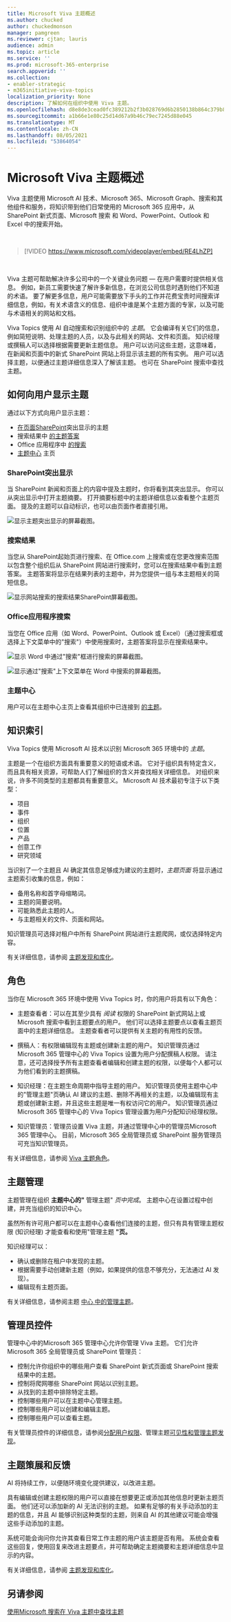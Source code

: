 ```yaml
---
title: Microsoft Viva 主题概述
ms.author: chucked
author: chuckedmonson
manager: pamgreen
ms.reviewer: cjtan; lauris
audience: admin
ms.topic: article
ms.service: ''
ms.prod: microsoft-365-enterprise
search.appverid: ''
ms.collection:
- enabler-strategic
- m365initiative-viva-topics
localization_priority: None
description: 了解如何在组织中使用 Viva 主题。
ms.openlocfilehash: d8e8de3cead0fc389212b2f3b028769d6b2850138b864c379b87bc9f00dfd8bd
ms.sourcegitcommit: a1b66e1e80c25d14d67a9b46c79ec7245d88e045
ms.translationtype: MT
ms.contentlocale: zh-CN
ms.lasthandoff: 08/05/2021
ms.locfileid: "53864054"
---
```

# <a name="microsoft-viva-topics-overview"></a>Microsoft Viva 主题概述 

Viva 主题使用 Microsoft AI 技术、Microsoft 365、Microsoft Graph、搜索和其他组件和服务，将知识带到他们日常使用的 Microsoft 365 应用中，从 SharePoint 新式页面、Microsoft 搜索 和 Word、PowerPoint、Outlook 和 Excel 中的搜索开始。

<br/>

> [!VIDEO https://www.microsoft.com/videoplayer/embed/RE4LhZP]  

<br/>

Viva 主题可帮助解决许多公司中的一个关键业务问题 — 在用户需要时提供相关信息。 例如，新员工需要快速了解许多新信息，在浏览公司信息时遇到他们不知道的术语。 要了解更多信息，用户可能需要放下手头的工作并花费宝贵时间搜索详细信息，例如，有关术语含义的信息、组织中谁是某个主题方面的专家，以及可能与术语相关的网站和文档。

Viva Topics 使用 AI 自动搜索和识别组织中的 *主题*。 它会编译有关它们的信息，例如简短说明、处理主题的人员，以及与此相关的网站、文件和页面。 知识经理或撰稿人可以选择根据需要更新主题信息。 用户可以访问这些主题，这意味着，在新闻和页面中的新式 SharePoint 网站上将显示该主题的所有实例。 用户可以选择主题，以便通过主题详细信息深入了解该主题。 也可在 SharePoint 搜索中查找主题。

## <a name="how-topics-are-displayed-to-users"></a>如何向用户显示主题

通过以下方式向用户显示主题：

- [在页面SharePoint](topic-experiences-overview.md#sharepoint-highlights)突出显示的主题
- 搜索结果中 [的主题答案](topic-experiences-overview.md#search-results)
- Office 应用程序中 [的搜索](topic-experiences-overview.md#office-application-search)
- [主题中心](topic-experiences-overview.md#topic-center) 主页

### <a name="sharepoint-highlights"></a>SharePoint突出显示

当 SharePoint 新闻和页面上的内容中提及主题时，你将看到其突出显示。 你可以从突出显示中打开主题摘要。 打开摘要标题中的主题详细信息以查看整个主题页面。 提及的主题可以自动标识，也可以由页面作者直接引用。 

   ![显示主题突出显示的屏幕截图。](../media/knowledge-management/saturn.png) 

### <a name="search-results"></a>搜索结果

当您从 SharePoint[](search.md#topic-answer)起始页进行搜索、在 Office.com 上搜索或在您更改搜索范围以包含整个组织后从 SharePoint 网站进行搜索时，您可以在搜索结果中看到主题答案。 主题答案将显示在结果列表的主题中，并为您提供一组与本主题相关的简短信息。 

   ![显示网站搜索的搜索结果SharePoint屏幕截图。](../media/knowledge-management/site-search-results.png) 

### <a name="office-application-search"></a>Office应用程序搜索

当您在 Office 应用（如 Word、PowerPoint、Outlook 或 Excel）（通过搜索框或选择上下文菜单中的"搜索"）中使用搜索时，主题答案将显示在搜索结果中。

   ![显示 Word 中通过"搜索"框进行搜索的屏幕截图。](../media/knowledge-management/word-search-2.png)

   ![显示通过"搜索"上下文菜单在 Word 中搜索的屏幕截图。](../media/knowledge-management/word-search-1.png)

### <a name="topic-center"></a>主题中心

用户可以在主题中心主页上查看其组织中已连接到 [的主题](topic-center-overview.md#home-page)。

## <a name="knowledge-indexing"></a>知识索引

Viva Topics 使用 Microsoft AI 技术以识别 Microsoft 365 环境中的 *主题*。

主题是一个在组织方面具有重要意义的短语或术语。 它对于组织具有特定含义，而且具有相关资源，可帮助人们了解组织的含义并查找相关详细信息。 对组织来说，许多不同类型的主题都具有重要意义。 Microsoft AI 技术最初专注于以下类型：

- 项目
- 事件
- 组织
- 位置
- 产品
- 创意工作
- 研究领域

当识别了一个主题且 AI 确定其信息足够成为建议的主题时，*主题页面* 将显示通过主题索引收集的信息，例如：

- 备用名称和首字母缩略词。
- 主题的简要说明。
- 可能熟悉此主题的人。
- 与主题相关的文件、页面和网站。

知识管理员可选择对租户中所有 SharePoint 网站进行主题爬网，或仅选择特定内容。

有关详细信息，请参阅 [主题发现和库化](./topic-experiences-discovery-curation.md)。

## <a name="roles"></a>角色

当你在 Microsoft 365 环境中使用 Viva Topics 时，你的用户将具有以下角色：

- 主题查看者：可以在其至少具有 *阅读* 权限的 SharePoint 新式网站上或 Microsoft 搜索中看到主题要点的用户。 他们可以选择主题要点以查看主题页面中的主题详细信息。 主题查看者可以提供有关主题的有用性的反馈。

- 撰稿人：有权限编辑现有主题或创建新主题的用户。 知识管理员通过 Microsoft 365 管理中心的 Viva Topics 设置为用户分配撰稿人权限。 请注意，还可选择授予所有主题查看者编辑和创建主题的权限，以便每个人都可以为他们看到的主题撰稿。

- 知识经理：在主题生命周期中指导主题的用户。 知识管理员使用主题中心中的"管理主题"页确认 AI 建议的主题、删除不再相关的主题，以及编辑现有主题或创建新主题，并且这些主题是唯一有权访问它的用户。 知识管理员通过 Microsoft 365 管理中心的 Viva Topics 管理设置为用户分配知识经理权限。 

- 知识管理员：管理员设置 Viva 主题，并通过管理中心中的管理员Microsoft 365 管理中心。 目前，Microsoft 365 全局管理员或 SharePoint 服务管理员可充当知识管理员。

有关详细信息，请参阅 [Viva 主题角色](topic-experiences-roles.md)。

## <a name="topic-management"></a>主题管理

主题管理在组织 **主题中心的"** 管理主题" *页中完成*。 主题中心在设置过程中创建，并充当组织的知识中心。 

虽然所有许可用户都可以在主题中心查看他们连接的主题，但只有具有管理主题权限 (知识经理) 才能查看和使用"管理主题 **"页。**

知识经理可以：

- 确认或删除在租户中发现的主题。
- 根据需要手动创建新主题（例如，如果提供的信息不够充分，无法通过 AI 发现）。
- 编辑现有主题页面。

有关详细信息，请参阅主题 [中心 中的管理主题](manage-topics.md)。  

## <a name="admin-controls"></a>管理员控件

管理中心中的Microsoft 365 管理中心允许你管理 Viva 主题。 它们允许 Microsoft 365 全局管理员或 SharePoint 管理员：

- 控制允许你组织中的哪些用户查看 SharePoint 新式页面或 SharePoint 搜索结果中的主题。
- 控制将爬网哪些 SharePoint 网站以识别主题。
- 从找到的主题中排除特定主题。
- 控制哪些用户可以在主题中心管理主题。
- 控制哪些用户可以创建和编辑主题。
- 控制哪些用户可以查看主题。

有关管理员控件的详细信息，请参阅[分配用户权限](./plan-topic-experiences.md#user-permissions)、管理主题[可见性](./topic-experiences-knowledge-rules.md)[和管理主题发现](./topic-experiences-discovery.md)。

## <a name="topic-curation--feedback"></a>主题策展和反馈

AI 将持续工作，以便随环境变化提供建议，以改进主题。 

具有编辑或创建主题权限的用户可以直接在想要更正或添加其他信息时更新主题页面。 他们还可以添加新的 AI 无法识别的主题。 如果有足够的有关手动添加的主题的信息，并且 AI 能够识别这种类型的主题，则来自 AI 的其他建议可能会增强这些手动添加的主题。

系统可能会询问你允许其查看日常工作主题的用户该主题是否有用。 系统会查看这些回复，使用回复来改进主题要点，并可帮助确定主题摘要和主题详细信息中显示的内容。

有关详细信息，请参阅 [主题发现和库化](./topic-experiences-discovery-curation.md)。

## <a name="see-also"></a>另请参阅

[使用Microsoft 搜索在 Viva 主题中查找主题](./search.md)
